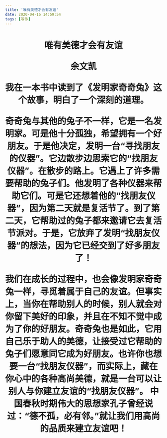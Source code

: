 ```yaml
---
title: '唯有美德才会有友谊'
date: 2020-04-16 14:59:54
tags: [写作]
---
```

<h1 style="text-align: center">唯有美德才会有友谊</p>
<style="text-align: center">余文凯</p>

我在一本书中读到了《发明家奇奇兔》这个故事，明白了一个深刻的道理。

奇奇兔与其他的兔子不一样，它是一名发明家。可是他十分孤独，希望拥有一个好朋友。于是他决定，发明一台“寻找朋友的仪器”。它边散步边思索它的“找朋友仪器”。在散步的路上。它遇上了许多需要帮助的兔子们。他发明了各种仪器来帮助它们。可是它还想着他的“找朋友仪器”，因为第二天就是复活节了。到了第二天，它帮助过的兔子都来邀请它去复活节派对。于是，它放弃了发明“找朋友仪器”的想法，因为它已经交到了好多朋友了！

我们在成长的过程中，也会像发明家奇奇兔一样，寻觅着属于自己的友谊。但事实上，当你在帮助别人的时候，别人就会对你留下美好的印象，并且在不知不觉中成为了你的好朋友。奇奇兔也是如此，它用自己乐于助人的美德，让接受过它帮助的兔子们愿意同它成为好朋友。也许你也想要一台“找朋友仪器”，而实际上，藏在你心中的各种高尚美德，就是一台可以让别人与你建立友谊的“找朋友仪器”。
中国春秋时期伟大的思想家孔子曾经说过：“德不孤，必有邻。”就让我们用高尚的品质来建立友谊吧！

